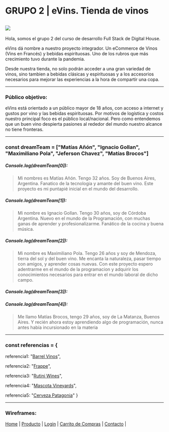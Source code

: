 # GRUPO 2 | eVins. Tienda de vinos

![](https://github.com/NachoGollan/Grupo_2_eVins/blob/main/LogoeVins.png)
--------
Hola, somos el grupo 2 del curso de desarrollo Full Stack de Digital House.

eVins dá nombre a nuestro proyecto integrador. Un eCommerce de Vinos (Vins en Francés) y bebidas espirituosas. Uno de los rubros que más crecimiento tuvo durante la pandemia.

Desde nuestra tienda, no solo podrán acceder a una gran variedad de vinos, sino tambien a bebidas clásicas y espirituosas y a los accesorios necesarios para mejorar las experiencias a la hora de compartir una copa.
________
### Público objetivo:
eVins está orientado a un público mayor de 18 años, con acceso a internet y gustos por vino y las bebidas espirituosas. Por motivos de logística y costos nuestro principal foco es el público local/nacional. Pero como entendemos que un buen vino despierta pasiones al rededor del mundo nuestro alcance no tiene fronteras.

--------
### const dreamTeam = ["Matías Añón", "Ignacio Gollan", "Maximiliano Pola", "Jeferson Chavez", "Matías Brocos"]

##### Console.log(dreamTeam[0]):
> Mi nombres es Matías Añón. Tengo 32 años. Soy de Buenos Aires, Argentina. Fanatico de la tecnologia y amante del buen vino. 
Este proyecto es mi puntapié inicial en el mundo del desarrollo.

##### Console.log(dreamTeam[1]):
> Mi nombre es Ignacio Gollan. Tengo 30 años, soy de Córdoba  Argentina. Nuevo en el mundo de la Programación, con muchas ganas de aprender y profesionalizarme. Fanático de la cocina y buena música.

##### Console.log(dreamTeam[2]):
> Mi nombre es Maximiliano Pola. Tengo 26 años y soy de Mendoza, tierra del sol y del buen vino. Me encanta la naturaleza, pasar tiempo con amigos, y aprender cosas nuevas. Con este proyecto espero adentrarme en el mundo de la programacion y adquirir los conocimientos necesarios para entrar en el mundo laboral de dicho campo.

##### Console.log(dreamTeam[3]):

##### Console.log(dreamTeam[4]):
> Me llamo Matías Brocos, tengo 29 años, soy de La Matanza, Buenos Aires. Y recién ahora estoy aprendiendo algo de programación, nunca antes había incursionado en la materia

--------
### const referencias = {

  referencia1: "[Barrel Vinos](https://barrelvinos.com.ar)",
    
  referencia2:  "[Frappe](https://frappe.com.ar)",
    
  referencia3:  "[Rutini Wines](https://www.rutiniwines.com/)",
    
  referencia4:  "[Mascota Vineyards](http://www.mascotavineyards.com/es/home/)",
    
  referencia5:  "[Cerveza Patagonia](https://www.cervezapatagonia.com.ar/)"
 }
 _______
 ### Wireframes:
[Home](https://github.com/NachoGollan/Grupo_2_eVins/blob/main/wireframes/home.png?raw=true) | 
[Producto](https://github.com/NachoGollan/Grupo_2_eVins/blob/main/wireframes/producto.png?raw=true) |
[Login](https://github.com/NachoGollan/Grupo_2_eVins/blob/main/wireframes/login.png?raw=true) |
[Carrito de Compras](https://github.com/NachoGollan/Grupo_2_eVins/blob/main/wireframes/carrito.png?raw=true) |
[Contacto](https://github.com/NachoGollan/Grupo_2_eVins/blob/main/wireframes/Contactanos.png?raw=true) |
 
